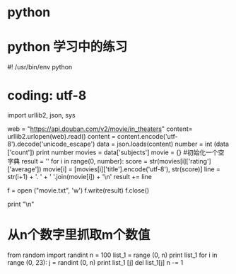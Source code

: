 # python
# python 学习中的练习


#! /usr/bin/env python
# coding: utf-8
import urllib2, json, sys

web = "https://api.douban.com/v2/movie/in_theaters"
content= urllib2.urlopen(web).read()
content = content.encode('utf-8').decode('unicode_escape')
data = json.loads(content)
number = int (data ['count'])
print number
movies = data['subjects']
movie = {} #初始化一个空字典
result = ''
for i in range(0, number):
    score = str(movies[i]['rating']['average'])
    movie[i] = [movies[i]['title'].encode('utf-8'), str(score)] 
    line = str(i+1) + '. ' + ' '.join(movie[i]) + '\n'
    result += line

f = open ("movie.txt", 'w')
f.write(result)
f.close()

print "\n"


# 从n个数字里抓取m个数值
from random import randint
n = 100
list_1 = range (0, n)
print list_1
for i in range (0, 23):
    j = randint (0, n)
    print list_1 [j]
    del list_1[j]
    n -= 1
